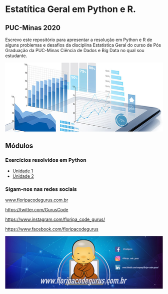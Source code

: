 Estatítica Geral em Python e R.
===============================

PUC-Minas 2020
--------------

Escrevo este repositório para apresentar a resolução em Python e R de alguns problemas e desafios
da disciplina Estatística Geral do curso de Pós Graduação da PUC-Minas Ciência de Dados e Big Data
no qual sou estudante.

![Image](https://github.com/frclasso/estatistica_geral_puc_minas_2020/blob/main/imagem.jpg)



Módulos
-------
### Exercícios resolvidos em Python
- [Unidade 1](https://github.com/frclasso/estatistica_geral_puc_minas_2020/tree/main/resolucao_python/unidade_1)
- [Unidade 2](https://github.com/frclasso/estatistica_geral_puc_minas_2020/tree/main/resolucao_python/unidade_2)

### Sigam-nos nas redes sociais

www.floripacodegurus.com.br

https://twitter.com/GurusCode

https://www.instagram.com/floripa_code_gurus/

https://www.facebook.com/floripacodegurus

![Image](https://github.com/frclasso/1st_Step_Python_Fabio_Classo/blob/master/banner_twitter_2020.png)
